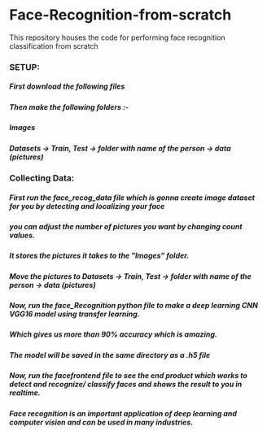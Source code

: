 # Face-Recognition-from-scratch

This repository houses the code for performing  face recognition classification from scratch

### SETUP:
##### First download the following files 
##### Then make the following folders :- 
##### Images
##### Datasets -> Train, Test -> folder with name of the person -> data (pictures)
#####
### Collecting Data:
##### First run the face_recog_data file which is gonna create image dataset for you by detecting and localizing your face
##### you can adjust the number of pictures you want by changing count values.
##### It stores the pictures it takes to the "Images" folder.

##### Move the pictures to Datasets -> Train, Test -> folder with name of the person -> data (pictures)
#####      
##### Now, run the face_Recognition python file to make a deep learning CNN VGG16 model using transfer learning.
##### Which gives us more than 90% accuracy which is amazing.
##### The model will be saved in the same directory as a .h5 file

##### Now, run the facefrontend file to see the end product which works to detect and recognize/ classify faces and shows the result to you in realtime.
##### Face recognition is an important application of deep learning and computer vision and can be used in many industries.
